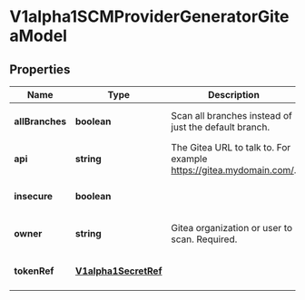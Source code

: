 # V1alpha1SCMProviderGeneratorGiteaModel

## Properties

Name | Type | Description | Notes
------------ | ------------- | ------------- | -------------
**allBranches** | **boolean** | Scan all branches instead of just the default branch. | [optional] [default to undefined]
**api** | **string** | The Gitea URL to talk to. For example https://gitea.mydomain.com/. | [optional] [default to undefined]
**insecure** | **boolean** |  | [optional] [default to undefined]
**owner** | **string** | Gitea organization or user to scan. Required. | [optional] [default to undefined]
**tokenRef** | [**V1alpha1SecretRef**](V1alpha1SecretRef.md) |  | [optional] [default to undefined]


